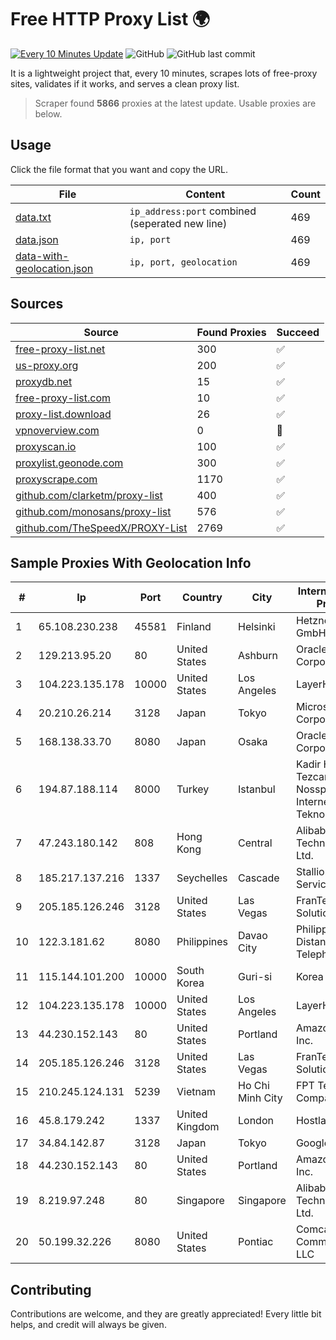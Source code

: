 
# Free HTTP Proxy List 🌍

[![Every 10 Minutes Update](https://github.com/mertguvencli/http-proxy-list/actions/workflows/main.yml/badge.svg?branch=main)](https://github.com/mertguvencli/http-proxy-list/actions/workflows/main.yml)
![GitHub](https://img.shields.io/github/license/mertguvencli/http-proxy-list)
![GitHub last commit](https://img.shields.io/github/last-commit/mertguvencli/http-proxy-list)

It is a lightweight project that, every 10 minutes, scrapes lots of free-proxy sites, validates if it works, and serves a clean proxy list.


> Scraper found **5866** proxies at the latest update. Usable proxies are below.

## Usage

Click the file format that you want and copy the URL.


|File|Content|Count|
|----|-------|-----|
|[data.txt](https://raw.githubusercontent.com/mertguvencli/http-proxy-list/main/proxy-list/data.txt)|`ip_address:port` combined (seperated new line)|469|
|[data.json](https://raw.githubusercontent.com/mertguvencli/http-proxy-list/main/proxy-list/data.json)|`ip, port`|469|
|[data-with-geolocation.json](https://raw.githubusercontent.com/mertguvencli/http-proxy-list/main/proxy-list/data-with-geolocation.json)|`ip, port, geolocation`|469|

## Sources

|Source|Found Proxies|Succeed|
|------|-------------|-------|
|[free-proxy-list.net](https://free-proxy-list.net)|300|✅|
|[us-proxy.org](https://www.us-proxy.org)|200|✅|
|[proxydb.net](http://proxydb.net)|15|✅|
|[free-proxy-list.com](https://free-proxy-list.com/?page=&port=&type%5B%5D=http&type%5B%5D=https&up_time=0&search=Search)|10|✅|
|[proxy-list.download](https://www.proxy-list.download/HTTP)|26|✅|
|[vpnoverview.com](https://vpnoverview.com/privacy/anonymous-browsing/free-proxy-servers)|0|🚫|
|[proxyscan.io](https://www.proxyscan.io)|100|✅|
|[proxylist.geonode.com](https://proxylist.geonode.com/api/proxy-list?limit=300&page=1&sort_by=lastChecked&sort_type=desc&protocols=http,https)|300|✅|
|[proxyscrape.com](https://api.proxyscrape.com/v2/?request=displayproxies&protocol=http&timeout=10000&country=all&ssl=all&anonymity=all)|1170|✅|
|[github.com/clarketm/proxy-list](https://raw.githubusercontent.com/clarketm/proxy-list/master/proxy-list-raw.txt)|400|✅|
|[github.com/monosans/proxy-list](https://raw.githubusercontent.com/monosans/proxy-list/main/proxies/http.txt)|576|✅|
|[github.com/TheSpeedX/PROXY-List](https://raw.githubusercontent.com/TheSpeedX/PROXY-List/master/http.txt)|2769|✅|


## Sample Proxies With Geolocation Info

|#|Ip|Port|Country|City|Internet Service Provider|
|-|--|----|-------|----|-------------------------|
|1|65.108.230.238|45581|Finland|Helsinki|Hetzner Online GmbH|
|2|129.213.95.20|80|United States|Ashburn|Oracle Corporation|
|3|104.223.135.178|10000|United States|Los Angeles|LayerHost|
|4|20.210.26.214|3128|Japan|Tokyo|Microsoft Corporation|
|5|168.138.33.70|8080|Japan|Osaka|Oracle Corporation|
|6|194.87.188.114|8000|Turkey|Istanbul|Kadir Huseyin Tezcan Nosspeed Internet Teknolojileri|
|7|47.243.180.142|808|Hong Kong|Central|Alibaba (US) Technology Co., Ltd.|
|8|185.217.137.216|1337|Seychelles|Cascade|Stallion Network Services Limited|
|9|205.185.126.246|3128|United States|Las Vegas|FranTech Solutions|
|10|122.3.181.62|8080|Philippines|Davao City|Philippine Long Distance Telephone Co.|
|11|115.144.101.200|10000|South Korea|Guri-si|Korea Telecom|
|12|104.223.135.178|10000|United States|Los Angeles|LayerHost|
|13|44.230.152.143|80|United States|Portland|Amazon.com, Inc.|
|14|205.185.126.246|3128|United States|Las Vegas|FranTech Solutions|
|15|210.245.124.131|5239|Vietnam|Ho Chi Minh City|FPT Telecom Company|
|16|45.8.179.242|1337|United Kingdom|London|Hostland LLC|
|17|34.84.142.87|3128|Japan|Tokyo|Google LLC|
|18|44.230.152.143|80|United States|Portland|Amazon.com, Inc.|
|19|8.219.97.248|80|Singapore|Singapore|Alibaba (US) Technology Co., Ltd.|
|20|50.199.32.226|8080|United States|Pontiac|Comcast Cable Communications, LLC|



## Contributing

Contributions are welcome, and they are greatly appreciated! Every
little bit helps, and credit will always be given.

